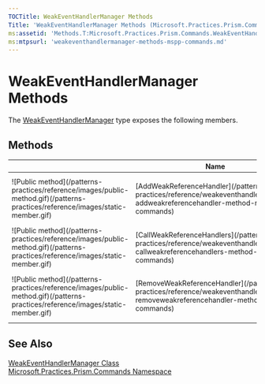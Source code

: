 ```yaml
---
TOCTitle: WeakEventHandlerManager Methods
Title: 'WeakEventHandlerManager Methods (Microsoft.Practices.Prism.Commands)'
ms:assetid: 'Methods.T:Microsoft.Practices.Prism.Commands.WeakEventHandlerManager'
ms:mtpsurl: 'weakeventhandlermanager-methods-mspp-commands.md'
---
```


# WeakEventHandlerManager Methods

The [WeakEventHandlerManager](/patterns-practices/reference/weakeventhandlermanager-class-mspp-commands) type exposes the following members.

## Methods

<table>
<colgroup>
<col width="33%" />
<col width="33%" />
<col width="33%" />
</colgroup>
<thead>
<tr class="header">
<th> </th>
<th>Name</th>
<th>Description</th>
</tr>
</thead>
<tbody>
<tr class="odd">
<td>![Public method](/patterns-practices/reference/images/public-method.gif)(/patterns-practices/reference/images/static-member.gif)</td>
<td>[AddWeakReferenceHandler](/patterns-practices/reference/weakeventhandlermanager-addweakreferencehandler-method-mspp-commands)</td>
<td><div class="summary">
Adds a handler to the supplied list in a weak way.
</div></td>
</tr>
<tr class="even">
<td>![Public method](/patterns-practices/reference/images/public-method.gif)(/patterns-practices/reference/images/static-member.gif)</td>
<td>[CallWeakReferenceHandlers](/patterns-practices/reference/weakeventhandlermanager-callweakreferencehandlers-method-mspp-commands)</td>
<td><div class="summary">
Invokes the handlers
</div></td>
</tr>
<tr class="odd">
<td>![Public method](/patterns-practices/reference/images/public-method.gif)(/patterns-practices/reference/images/static-member.gif)</td>
<td>[RemoveWeakReferenceHandler](/patterns-practices/reference/weakeventhandlermanager-removeweakreferencehandler-method-mspp-commands)</td>
<td><div class="summary">
Removes an event handler from the reference list.
</div></td>
</tr>
</tbody>
</table>

## See Also

[WeakEventHandlerManager Class](/patterns-practices/reference/weakeventhandlermanager-class-mspp-commands)  
[Microsoft.Practices.Prism.Commands Namespace](/patterns-practices/reference/mspp-commands-namespace)  